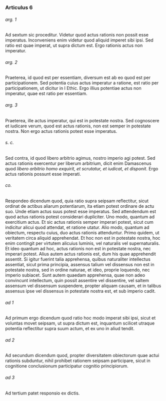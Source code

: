 ### Articulus 6

###### arg. 1
Ad sextum sic proceditur. Videtur quod actus rationis non possit esse imperatus. Inconveniens enim videtur quod aliquid imperet sibi ipsi. Sed ratio est quae imperat, ut supra dictum est. Ergo rationis actus non imperatur.

###### arg. 2
Praeterea, id quod est per essentiam, diversum est ab eo quod est per participationem. Sed potentia cuius actus imperatur a ratione, est ratio per participationem, ut dicitur in I Ethic. Ergo illius potentiae actus non imperatur, quae est ratio per essentiam.

###### arg. 3
Praeterea, ille actus imperatur, qui est in potestate nostra. Sed cognoscere et iudicare verum, quod est actus rationis, non est semper in potestate nostra. Non ergo actus rationis potest esse imperatus.

###### s. c.
Sed contra, id quod libero arbitrio agimus, nostro imperio agi potest. Sed actus rationis exercentur per liberum arbitrium, dicit enim Damascenus quod *libero arbitrio homo exquirit, et scrutatur, et iudicat, et disponit*. Ergo actus rationis possunt esse imperati.

###### co.
Respondeo dicendum quod, quia ratio supra seipsam reflectitur, sicut ordinat de actibus aliarum potentiarum, ita etiam potest ordinare de actu suo. Unde etiam actus suus potest esse imperatus. Sed attendendum est quod actus rationis potest considerari dupliciter. Uno modo, quantum ad exercitium actus. Et sic actus rationis semper imperari potest, sicut cum indicitur alicui quod attendat, et ratione utatur. Alio modo, quantum ad obiectum, respectu cuius, duo actus rationis attenduntur. Primo quidem, ut veritatem circa aliquid apprehendat. Et hoc non est in potestate nostra, hoc enim contingit per virtutem alicuius luminis, vel naturalis vel supernaturalis. Et ideo quantum ad hoc, actus rationis non est in potestate nostra, nec imperari potest. Alius autem actus rationis est, dum his quae apprehendit assentit. Si igitur fuerint talia apprehensa, quibus naturaliter intellectus assentiat, sicut prima principia, assensus talium vel dissensus non est in potestate nostra, sed in ordine naturae, et ideo, proprie loquendo, nec imperio subiacet. Sunt autem quaedam apprehensa, quae non adeo convincunt intellectum, quin possit assentire vel dissentire, vel saltem assensum vel dissensum suspendere, propter aliquam causam, et in talibus assensus ipse vel dissensus in potestate nostra est, et sub imperio cadit.

###### ad 1
Ad primum ergo dicendum quod ratio hoc modo imperat sibi ipsi, sicut et voluntas movet seipsam, ut supra dictum est, inquantum scilicet utraque potentia reflectitur supra suum actum, et ex uno in aliud tendit.

###### ad 2
Ad secundum dicendum quod, propter diversitatem obiectorum quae actui rationis subduntur, nihil prohibet rationem seipsam participare, sicut in cognitione conclusionum participatur cognitio principiorum.

###### ad 3
Ad tertium patet responsio ex dictis.

